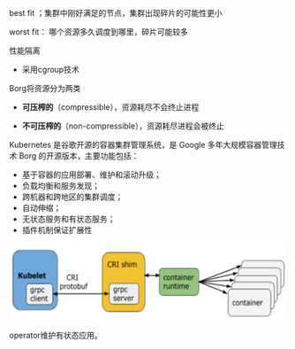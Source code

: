 best fit ；集群中刚好满足的节点，集群出现碎片的可能性更小

worst fit： 哪个资源多久调度到哪里，碎片可能较多

性能隔离

- 采用cgroup技术

Borg将资源分为两类

- **可压榨的**（compressible），资源耗尽不会终止进程

- **不可压榨的**（non-compressible），资源耗尽进程会被终止

Kubernetes 是谷歌开源的容器集群管理系统，是 Google 多年大规模容器管理技术 Borg 的开源版本，主要功能包括：  

- 基于容器的应用部署、维护和滚动升级；  
- 负载均衡和服务发现；  
- 跨机器和跨地区的集群调度；  
- 自动伸缩；  
- 无状态服务和有状态服务；  
- 插件机制保证扩展性

![image-20220612234321544](../../assets/image-20220612234321544.png)

operator维护有状态应用。
